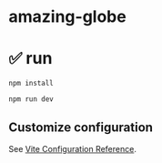 # amazing-globe

# ✅ run

```shell
npm install

npm run dev
```
## Customize configuration

See [Vite Configuration Reference](https://vitejs.dev/config/).

